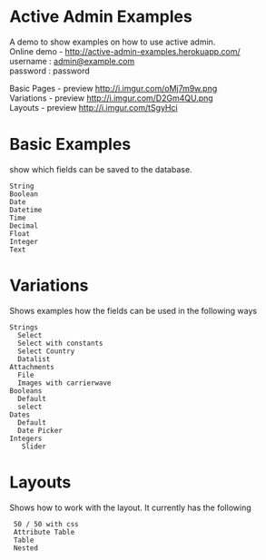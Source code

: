 
Active Admin Examples
=====================
A demo to show examples on how to use active admin.  
Online demo - http://active-admin-examples.herokuapp.com/  
username : admin@example.com  
password : password  

Basic Pages - preview http://i.imgur.com/oMj7m9w.png  
Variations - preview http://i.imgur.com/D2Gm4QU.png  
Layouts - preview http://i.imgur.com/tSgyHci  

Basic Examples
==============
show which fields can be saved to the database.

    String
    Boolean
    Date
    Datetime
    Time
    Decimal
    Float
    Integer
    Text

Variations
==========
Shows examples how the fields can be used in the following ways

    Strings 
      Select
      Select with constants
      Select Country
      Datalist
    Attachments
      File
      Images with carrierwave
    Booleans
      Default
      select
    Dates
      Default
      Date Picker
    Integers
       Slider
     

Layouts
=======
Shows how to work with the layout. It currently has the following

     50 / 50 with css
     Attribute Table
     Table
     Nested

    
